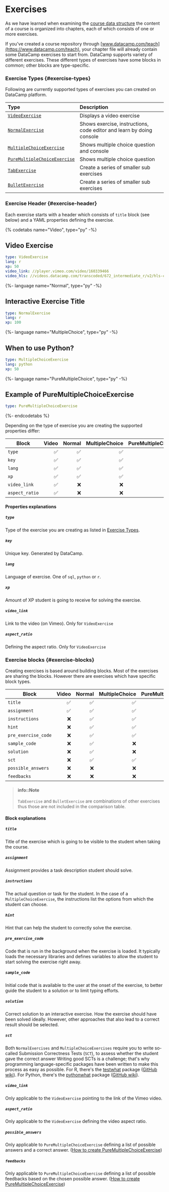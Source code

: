 # Exercises

As we have learned when examining the [course data structure](../repo-structure.md) the content of a course is organized into chapters, each of which consists of one or more exercises.

If you've created a course repository through [www.datacamp.com/teach](https://www.datacamp.com/teach), your chapter file will already contain some DataCamp exercises to start from. DataCamp supports variety of different exercises. These different types of exercises have some blocks in common; other blocks are type-specific.

### Exercise Types {#exercise-types}

Following are currently supported types of exercises you can created on DataCamp platform.

| Type                          | Description                                                                |
|:------------------------------|:---------------------------------------------------------------------------|
| [`VideoExercise`](./video-exercise.md) | Displays a video exercise                                                       |
| [`NormalExercise`](./normal-exercise)  | Shows exercise, instructions, code editor and learn by doing console             |
| [`MultipleChoiceExercise`](./multiple-choice-exercise.md) | Shows multiple choice question and console     |
| [`PureMultipleChoiceExercise`](./multiple-choice-exercise.md#pure-mce) | Shows multiple choice question    |   
| [`TabExercise`](./tab-exercise.md) | Create a series of smaller sub exercises    |   
| [`BulletExercise`](./bullet-exercise.md) | Create a series of smaller sub exercises    |   

### Exercise Header {#exercise-header}

Each exercise starts with a header which consists of `title` block (see below) and a YAML properties defining the exercise.  

{% codetabs name="Video", type="py" -%}
## Video Exercise

```yaml
type: VideoExercise 
lang: r
xp: 50 
video_link: //player.vimeo.com/video/160339466
video_hls: //videos.datacamp.com/transcoded/672_intermediate_r/v2/hls-ch1_1.master.m3u8
```
{%- language name="Normal", type="py" -%}
## Interactive Exercise Title

```yaml
type: NormalExercise
lang: r
xp: 100
```
{%- language name="MultipleChoice", type="py" -%}
## When to use Python?

```yaml
type: MultipleChoiceExercise
lang: python
xp: 50
```
{%- language name="PureMultipleChoice", type="py" -%}
## Example of PureMultipleChoiceExercise

```yaml
type: PureMultipleChoiceExercise 
```
{%- endcodetabs %}

Depending on the type of exercise you are creating the supported properties differ:

| Block             | Video | Normal | MultipleChoice | PureMultipleChoice |
|-------------------|-------:|--------:|----------------:|--------------------:|
| `type`             |  :white_check_mark:     |  :white_check_mark:      | :white_check_mark:               | :white_check_mark:                   |
| `key`        | :white_check_mark:      |   :white_check_mark:     |    :white_check_mark:            |   :white_check_mark:                 |
| `lang`      | :white_check_mark:      |  :white_check_mark:      | :white_check_mark:               | :x:                   |
| `xp`              | :white_check_mark:     |  :white_check_mark:      | :white_check_mark:               |  :white_check_mark:                  |
| `video_link` | :white_check_mark:    |  :x:      | :x:               | :x:                   |
| `aspect_ratio`       |  :white_check_mark:     | :x:       |  :x:              | :x:                    |

#### Properties explanations

##### `type`
Type of the exercise you are creating as listed in [Exercise Types](README.md#exercise-types).

##### `key`
Unique key. Generated by DataCamp.

##### `lang`
Language of exercise. One of `sql`, `python` or `r`.

##### `xp`
Amount of XP student is going to receive for solving the exercise.

##### `video_link`
Link to the video (on Vimeo). Only for `VideoExercise`

##### `aspect_ratio`
Defining the aspect ratio. Only for `VideoExercise`

### Exercise blocks {#exercise-blocks}

Creating exercises is based around building blocks. Most of the exercises are sharing the blocks. However there are exercises which have specific block types.

| Block             | Video | Normal | MultipleChoice | PureMultipleChoice |
|-------------------|-------:|--------:|----------------:|--------------------:|
| `title`             |  :white_check_mark:     |  :white_check_mark:      | :white_check_mark:               | :white_check_mark:                   |
| `assignment`        | :white_check_mark:      |   :white_check_mark:     |    :white_check_mark:            |   :white_check_mark:                 |
| `instructions`      | :x:      |  :white_check_mark:      | :white_check_mark:               | :white_check_mark:                   |
| `hint`              | :x:     |  :white_check_mark:      | :white_check_mark:               |  :white_check_mark:                  |
| `pre_exercise_code` | :x:    |  :white_check_mark:      | :white_check_mark:               | :white_check_mark:                   |
| `sample_code`       |  :x:     | :white_check_mark:       |  :x:              | :x:                    |
| `solution`          | :x:      | :white_check_mark:       |  :x:              | :x:                   |
| `sct`               | :x:      |  :white_check_mark:      | :white_check_mark:               | :x:                   |
| `possible_answers`        | :x:      | :x:       | :x:               | :white_check_mark:                    |
| `feedbacks`      | :x:      | :x:       | :x:                | :white_check_mark:                    |

> #### info::Note
> `TabExercise` and `BulletExercise` are combinations of other exercises thus those are not included in the comparison table.

#### Block explanations

##### `title`
Title of the exercise which is going to be visible to the student when taking the course.

##### `assignment`
Assignment provides a task description student should solve.

##### `instructions`
The actual question or task for the student. In the case of a `MultipleChoiceExercise`, the instructions list the options from which the student can choose.

##### `hint`
Hint that can help the student to correctly solve the exercise.

##### `pre_exercise_code`
Code that is run in the background when the exercise is loaded. It typically loads the necessary libraries and defines variables to allow the student to start solving the exercise right away.

##### `sample_code`
Initial code that is available to the user at the onset of the exercise, to better guide the student to a solution or to limit typing efforts.

##### `solution`
Correct solution to an interactive exercise. How the exercise should have been solved ideally. However, other approaches that also lead to a correct result should be selected.

##### `sct`
Both `NormalExercises` and `MultipleChoiceExercises` require you to write so-called Submission Correctness Tests (`SCT`), to assess whether the student gave the correct answer Writing good SCTs is a challenge; that's why programming language-specific packages have been written to make this process as easy as possible. For R, there's the [testwhat](https://github.com/datacamp/testwhat) package ([GitHub wiki](https://github.com/datacamp/testwhat/wiki)). For Python, there's the [pythonwhat](https://github.com/datacamp/pythonwhat) package ([GitHub wiki](https://github.com/datacamp/pythonwhat/wiki)).

##### `video_link`
Only applicable to the `VideoExercise` pointing to the link of the Vimeo video.

##### `aspect_ratio`
Only applicable to the `VideoExercise` defining the video aspect ratio.

##### `possible_answers`
Only applicable to `PureMultipleChoiceExercise` defining a list of possible answers and a correct answer. ([How to create PureMultipleChoiceExercise](./multiple-choice-exercise.md#pure-mce))

##### `feedbacks`
Only applicable to `PureMultipleChoiceExercise` defining a list of possible feedbacks based on the chosen possible answer. ([How to create PureMultipleChoiceExercise](./multiple-choice-exercise.md#pure-mce))


